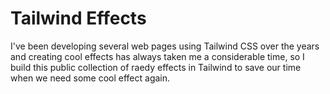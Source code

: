 # Tailwind Effects

I've been developing several web pages using Tailwind CSS over the years and creating cool effects has always taken me a considerable time, so I build this public collection of raedy effects in Tailwind to save our time when we need some cool effect again.